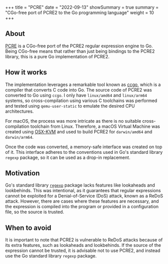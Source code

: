 +++
title = "PCRE"
date = "2022-09-13"
showSummary = true
summary = "CGo-free port of PCRE2 to the Go programming language"
weight = 10
+++

## About

[PCRE](https://gitea.arsenm.dev/Arsen6331/pcre) is a CGo-free port of the PCRE2 regular expression engine to Go. Being CGo-free means that rather than just being bindings to the PCRE2 library, this is a pure Go implementation of PCRE2.

## How it works

The implementation leverages a remarkable tool known as [ccgo](https://pkg.go.dev/modernc.org/ccgo/v3), which is a compiler that converts C code into Go. The source code of PCRE2 was converted to Go using `ccgo`. I only have `linux/amd64` and `linux/arm64` systems, so cross-compilation using various C toolchains was performed and tested using `qemu-user-static` to emulate the desired CPU architectures.

For macOS, the process was more intricate as there is no suitable cross-compilation toolchain from Linux. Therefore, a macOS Virtual Machine was created using [OSX-KVM](https://github.com/kholia/OSX-KVM) and used to build PCRE2 for `darwin/amd64` and `darwin/arm64`.

Once the code was converted, a memory-safe interface was created on top of it. This interface adheres to the conventions used in Go's standard library `regexp` package, so it can be used as a drop-in replacement.

## Motivation

Go's standard library [`regexp`](https://pkg.go.dev/regexp) package lacks features like lookaheads and lookbehinds. This was intentional, as it guarantees that regular expressions cannot be exploited for a Denial-of-Service (DoS) attack, known as a ReDoS attack. However, there are cases where these features are necessary, and the expression is compiled into the program or provided in a configuration file, so the source is trusted.

## When to avoid

It is important to note that PCRE2 is vulnerable to ReDoS attacks because of its extra features, such as lookaheads and lookbehinds. If the source of the expression cannot be trusted, it is advisable not to use PCRE2, and instead use the Go standard library `regexp` package.